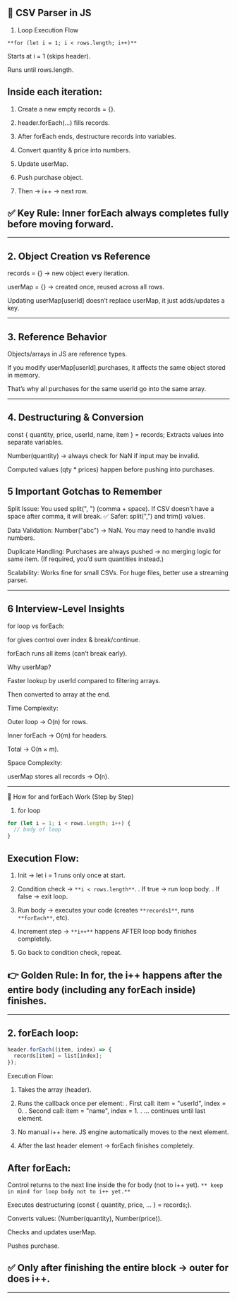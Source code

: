 ## 📝 CSV Parser in JS

1. Loop Execution Flow

`**for (let i = 1; i < rows.length; i++)**`

Starts at i = 1 (skips header).

Runs until rows.length.

## Inside each iteration:

1. Create a new empty records = {}.

2. header.forEach(...) fills records.

3. After forEach ends, destructure records into variables.

4. Convert quantity & price into numbers.

5. Update userMap.

6. Push purchase object.

7. Then → i++ → next row.

## ✅ Key Rule: Inner forEach always completes fully before moving forward.

---

## 2. Object Creation vs Reference

records = {} → new object every iteration.

userMap = {} → created once, reused across all rows.

Updating userMap[userId] doesn’t replace userMap, it just adds/updates a key.

---

## 3. Reference Behavior

Objects/arrays in JS are reference types.

If you modify userMap[userId].purchases, it affects the same object stored in memory.

That’s why all purchases for the same userId go into the same array.

---

## 4. Destructuring & Conversion

const { quantity, price, userId, name, item } = records;
Extracts values into separate variables.

Number(quantity) → always check for NaN if input may be invalid.

Computed values (qty \* prices) happen before pushing into purchases.

## 5 Important Gotchas to Remember

Split Issue:
You used split(", ") (comma + space).
If CSV doesn’t have a space after comma, it will break.
✅ Safer: split(",") and trim() values.

Data Validation:
Number("abc") → NaN.
You may need to handle invalid numbers.

Duplicate Handling:
Purchases are always pushed → no merging logic for same item.
(If required, you’d sum quantities instead.)

Scalability:
Works fine for small CSVs. For huge files, better use a streaming parser.

---

## 6 Interview-Level Insights

for loop vs forEach:

for gives control over index & break/continue.

forEach runs all items (can’t break early).

Why userMap?

Faster lookup by userId compared to filtering arrays.

Then converted to array at the end.

Time Complexity:

Outer loop → O(n) for rows.

Inner forEach → O(m) for headers.

Total → O(n × m).

Space Complexity:

userMap stores all records → O(n).

---

🔄 How for and forEach Work (Step by Step)

1. for loop

```js
for (let i = 1; i < rows.length; i++) {
  // body of loop
}
```

## Execution Flow:

1. Init → let i = 1 runs only once at start.

2. Condition check → `**i < rows.length**`.
   . If true → run loop body.
   . If false → exit loop.

3. Run body → executes your code (creates `**records1**`, runs `**forEach**`, etc).

4. Increment step → `**i++**` happens AFTER loop body finishes completely.

5. Go back to condition check, repeat.

## 👉 Golden Rule: In for, the i++ happens after the entire body (including any forEach inside) finishes.

---

## 2. forEach loop:

```js
header.forEach((item, index) => {
  records[item] = list[index];
});
```

Execution Flow:

1. Takes the array (header).

2. Runs the callback once per element:
   . First call: item = "userId", index = 0.
   . Second call: item = "name", index = 1.
   . … continues until last element.

3. No manual i++ here. JS engine automatically moves to the next element.

4. After the last header element → forEach finishes completely.

## After forEach:

Control returns to the next line inside the for body (not to i++ yet). `** keep in mind for loop body not to i++ yet.**`

Executes destructuring (const { quantity, price, ... } = records;).

Converts values: (Number(quantity), Number(price)).

Checks and updates userMap.

Pushes purchase.

## ✅ Only after finishing the entire block → outer for does i++.

---
